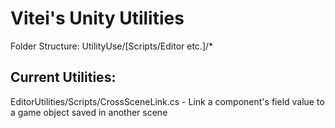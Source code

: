 # Vitei's Unity Utilities

Folder Structure: UtilityUse/[Scripts/Editor etc.]/*

## Current Utilities:

EditorUtilities/Scripts/CrossSceneLink.cs - Link a component's field value to a game object saved in another scene

